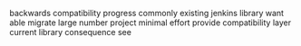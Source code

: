 backwards compatibility progress commonly existing jenkins library want able migrate large number project minimal effort provide compatibility layer current library consequence see